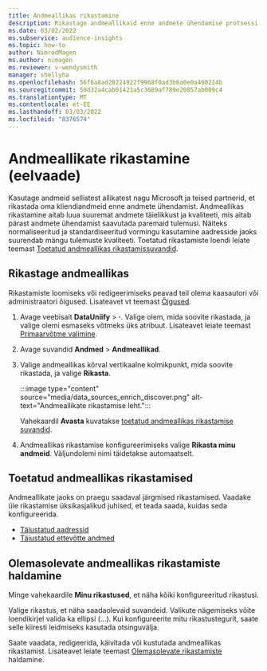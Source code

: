 ```yaml
---
title: Andmeallikas rikastamine
description: Rikastage andmeallikaid enne andmete ühendamise protsessi läbimist.
ms.date: 03/02/2022
ms.subservice: audience-insights
ms.topic: how-to
author: NimrodMagen
ms.author: nimagen
ms.reviewer: v-wendysmith
manager: shellyha
ms.openlocfilehash: 56f6a8ad20224922f9968f0ad3b6a0e0a400214b
ms.sourcegitcommit: 50d32a4cab01421a5c3689af789e20857ab009c4
ms.translationtype: MT
ms.contentlocale: et-EE
ms.lasthandoff: 03/03/2022
ms.locfileid: "8376574"
---
```

# <a name="enrichment-for-data-sources-preview"></a>Andmeallikate rikastamine (eelvaade)

Kasutage andmeid sellistest allikatest nagu Microsoft ja teised partnerid, et rikastada oma kliendiandmeid enne andmete ühendamist. Andmeallikas rikastamine aitab luua suuremat andmete täielikkust ja kvaliteeti, mis aitab pärast andmete ühendamist saavutada paremaid tulemusi. Näiteks normaliseeritud ja standardiseeritud vormingu kasutamine aadresside jaoks suurendab mängu tulemuste kvaliteeti. Toetatud rikastamiste loendi leiate teemast [Toetatud andmeallikas rikastamissuvandid](#supported-data-source-enrichments).

## <a name="enrich-a-data-source"></a>Rikastage andmeallikas

Rikastamiste loomiseks või redigeerimiseks peavad teil olema kaasautori või administraatori õigused. Lisateavet vt teemast [Õigused](permissions.md).  

1. Avage veebisait **DataUniify** > **·**. Valige olem, mida soovite rikastada, ja valige olemi esmaseks võtmeks üks atribuut. Lisateavet leiate teemast [Primaarvõtme valimine](map-entities.md#select-primary-key-and-semantic-type-for-attributes).

1. Avage suvandid **Andmed** > **Andmeallikad**.
 
1. Valige andmeallikas kõrval vertikaalne kolmikpunkt, mida soovite rikastada, ja valige **Rikasta**.

   :::image type="content" source="media/data_sources_enrich_discover.png" alt-text="Andmeallikate rikastamise leht.":::

   Vahekaardil **Avasta** kuvatakse [toetatud andmeallikas rikastamise suvandid](#supported-data-source-enrichments).

1. Andmeallikas rikastamise konfigureerimiseks valige **Rikasta minu andmeid**. Väljundolemi nimi täidetakse automaatselt.

## <a name="supported-data-source-enrichments"></a>Toetatud andmeallikas rikastamised

Andmeallikate jaoks on praegu saadaval järgmised rikastamised. Vaadake üle rikastamise üksikasjalikud juhised, et teada saada, kuidas seda konfigureerida.

- [Täiustatud aadressid](enrichment-enhanced-addresses.md)
- [Täiustatud ettevõtte andmed](enrichment-enhanced-company-data.md)

## <a name="manage-existing-data-source-enrichments"></a>Olemasolevate andmeallikas rikastamiste haldamine

Minge vahekaardile **Minu rikastused**, et näha kõiki konfigureeritud rikastusi.

Valige rikastus, et näha saadaolevaid suvandeid. Valikute nägemiseks võite loendikirjel valida ka ellipsi (...). Kui konfigureerite mitu rikastustegurit, saate selle kiiresti leidmiseks kasutada otsinguvälja.

Saate vaadata, redigeerida, käivitada või kustutada andmeallikas rikastamist. Lisateavet leiate teemast [Olemasolevate rikastamiste](enrichment-hub.md) haldamine.
